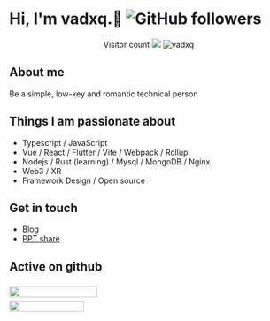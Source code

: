 # Hi, I'm **vadxq**.👋  ![GitHub followers](https://img.shields.io/github/followers/vadxq?style=social)

<p align="center"> 
  Visitor count
  <img src="https://profile-counter.glitch.me/vadxq/count.svg" />
  <img src="https://komarev.com/ghpvc/?username=vadxq&label=Profile%20views&color=0e75b6&style=flat" alt="vadxq" />
</p>

## About me

Be a simple, low-key and romantic technical person

## Things I am passionate about

- Typescript / JavaScript
- Vue / React / Flutter / Vite / Webpack / Rollup
- Nodejs / Rust (learning) / Mysql / MongoDB / Nginx
- Web3 / XR
- Framework Design / Open source

## Get in touch

- [Blog](https://blog.vadxq.com)
- [PPT share](https://ppt.vadxq.com)

## Active on github

<div style="display: flex;justify-content: space-between;flex-wrap: wrap;">
  <img src="https://github-readme-stats.vercel.app/api?username=vadxq&show_icons=true&count_private=true" style="width:53%;min-width:300px;margin-top:6px;">
  <img src="https://github-readme-stats.vercel.app/api/top-langs/?username=vadxq&layout=compact" style="width:45%;min-width:300px;margin-top:6px;">
</div>
